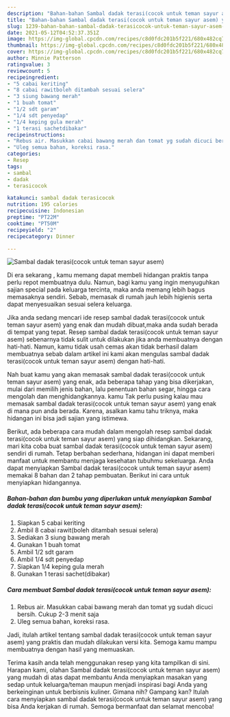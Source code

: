 ```yaml
---
description: "Bahan-bahan Sambal dadak terasi(cocok untuk teman sayur asem) yang nikmat Untuk Jualan"
title: "Bahan-bahan Sambal dadak terasi(cocok untuk teman sayur asem) yang nikmat Untuk Jualan"
slug: 1239-bahan-bahan-sambal-dadak-terasicocok-untuk-teman-sayur-asem-yang-nikmat-untuk-jualan
date: 2021-05-12T04:52:37.351Z
image: https://img-global.cpcdn.com/recipes/c8d0fdc201b5f221/680x482cq70/sambal-dadak-terasicocok-untuk-teman-sayur-asem-foto-resep-utama.jpg
thumbnail: https://img-global.cpcdn.com/recipes/c8d0fdc201b5f221/680x482cq70/sambal-dadak-terasicocok-untuk-teman-sayur-asem-foto-resep-utama.jpg
cover: https://img-global.cpcdn.com/recipes/c8d0fdc201b5f221/680x482cq70/sambal-dadak-terasicocok-untuk-teman-sayur-asem-foto-resep-utama.jpg
author: Minnie Patterson
ratingvalue: 3
reviewcount: 5
recipeingredient:
- "5 cabai keriting"
- "8 cabai rawitboleh ditambah sesuai selera"
- "3 siung bawang merah"
- "1 buah tomat"
- "1/2 sdt garam"
- "1/4 sdt penyedap"
- "1/4 keping gula merah"
- "1 terasi sachetdibakar"
recipeinstructions:
- "Rebus air. Masukkan cabai bawang merah dan tomat yg sudah dicuci bersih. Cukup 2-3 menit saja"
- "Uleg semua bahan, koreksi rasa."
categories:
- Resep
tags:
- sambal
- dadak
- terasicocok

katakunci: sambal dadak terasicocok 
nutrition: 195 calories
recipecuisine: Indonesian
preptime: "PT22M"
cooktime: "PT50M"
recipeyield: "2"
recipecategory: Dinner

---
```



![Sambal dadak terasi(cocok untuk teman sayur asem)](https://img-global.cpcdn.com/recipes/c8d0fdc201b5f221/680x482cq70/sambal-dadak-terasicocok-untuk-teman-sayur-asem-foto-resep-utama.jpg)

Di era  sekarang , kamu memang dapat membeli hidangan praktis tanpa perlu repot membuatnya dulu. Namun, bagi kamu yang ingin menyuguhkan sajian special pada keluarga tercinta, maka anda memang lebih bagus memasaknya sendiri. Sebab, memasak di rumah jauh lebih higienis serta dapat menyesuaikan sesuai selera keluarga.

Jika anda sedang mencari ide resep sambal dadak terasi(cocok untuk teman sayur asem) yang enak dan mudah dibuat,maka anda sudah berada di tempat yang tepat. Resep sambal dadak terasi(cocok untuk teman sayur asem)  sebenarnya tidak sulit untuk dilakukan jika anda membuatnya dengan hati-hati. Namun, kamu tidak usah cemas akan tidak berhasil dalam membuatnya 
sebab dalam artikel ini kami akan mengulas sambal dadak terasi(cocok untuk teman sayur asem) dengan hati-hati.  



Nah buat kamu yang akan memasak sambal dadak terasi(cocok untuk teman sayur asem) yang enak, ada beberapa tahap yang bisa dikerjakan, mulai dari memilih jenis bahan, lalu penentuan bahan segar, hingga cara mengolah dan menghidangkannya. kamu Tak perlu pusing kalau mau memasak sambal dadak terasi(cocok untuk teman sayur asem) yang enak di mana pun anda berada. Karena, asalkan kamu  tahu triknya, maka hidangan ini bisa jadi sajian yang istimewa.

Berikut, ada beberapa cara mudah dalam mengolah resep sambal dadak terasi(cocok untuk teman sayur asem) yang siap dihidangkan. Sekarang, mari kita coba buat sambal dadak terasi(cocok untuk teman sayur asem) sendiri di rumah. Tetap berbahan sederhana, hidangan ini dapat memberi manfaat untuk membantu menjaga kesehatan tubuhmu sekeluarga. Anda dapat menyiapkan Sambal dadak terasi(cocok untuk teman sayur asem) memakai 8 bahan dan 2 tahap pembuatan. Berikut ini cara untuk menyiapkan hidangannya.

<!--inarticleads1-->

##### Bahan-bahan dan bumbu yang diperlukan untuk menyiapkan Sambal dadak terasi(cocok untuk teman sayur asem):

1. Siapkan 5 cabai keriting
1. Ambil 8 cabai rawit(boleh ditambah sesuai selera)
1. Sediakan 3 siung bawang merah
1. Gunakan 1 buah tomat
1. Ambil 1/2 sdt garam
1. Ambil 1/4 sdt penyedap
1. Siapkan 1/4 keping gula merah
1. Gunakan 1 terasi sachet(dibakar)




<!--inarticleads2-->

##### Cara membuat Sambal dadak terasi(cocok untuk teman sayur asem):

1. Rebus air. Masukkan cabai bawang merah dan tomat yg sudah dicuci bersih. Cukup 2-3 menit saja
1. Uleg semua bahan, koreksi rasa.




Jadi, itulah artikel tentang  sambal dadak terasi(cocok untuk teman sayur asem)  yang praktis dan mudah dilakukan versi kita. Semoga kamu mampu membuatnya dengan hasil yang memuaskan. 

Terima kasih anda telah menggunakan resep yang kita tampilkan di sini. Harapan kami, olahan  Sambal dadak terasi(cocok untuk teman sayur asem) yang mudah di atas dapat membantu Anda menyiapkan masakan yang sedap untuk keluarga/teman maupun menjadi inspirasi bagi Anda yang berkeinginan untuk berbisnis kuliner. Gimana nih? Gampang kan? Itulah cara menyiapkan sambal dadak terasi(cocok untuk teman sayur asem) yang bisa Anda kerjakan di rumah. Semoga bermanfaat dan selamat mencoba!

